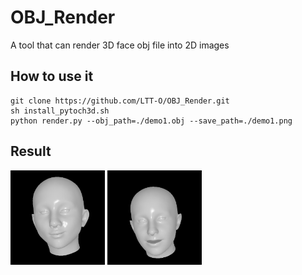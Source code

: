 # OBJ_Render
A tool that can render 3D face obj file into 2D images

## How to use it
```
git clone https://github.com/LTT-O/OBJ_Render.git
sh install_pytoch3d.sh
python render.py --obj_path=./demo1.obj --save_path=./demo1.png
```
## Result
<img src="./demo1.png" width="30%" height="30%" />
<img src="./demo2.png" width="30%" height="30%" />
